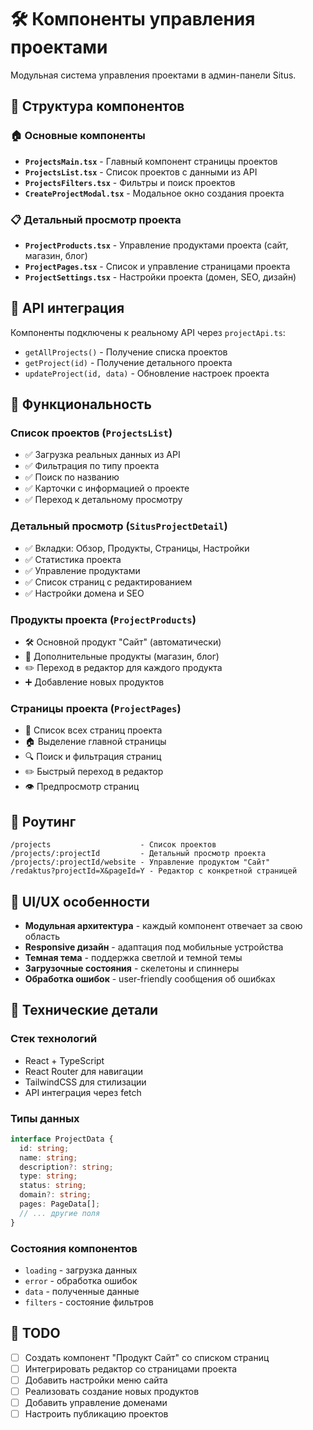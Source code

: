 # 🛠️ Компоненты управления проектами

Модульная система управления проектами в админ-панели Situs.

## 📂 Структура компонентов

### 🏠 Основные компоненты

- **`ProjectsMain.tsx`** - Главный компонент страницы проектов
- **`ProjectsList.tsx`** - Список проектов с данными из API
- **`ProjectsFilters.tsx`** - Фильтры и поиск проектов
- **`CreateProjectModal.tsx`** - Модальное окно создания проекта

### 📋 Детальный просмотр проекта

- **`ProjectProducts.tsx`** - Управление продуктами проекта (сайт, магазин, блог)
- **`ProjectPages.tsx`** - Список и управление страницами проекта
- **`ProjectSettings.tsx`** - Настройки проекта (домен, SEO, дизайн)

## 🔗 API интеграция

Компоненты подключены к реальному API через `projectApi.ts`:
- `getAllProjects()` - Получение списка проектов
- `getProject(id)` - Получение детального проекта
- `updateProject(id, data)` - Обновление настроек проекта

## 🎯 Функциональность

### Список проектов (`ProjectsList`)
- ✅ Загрузка реальных данных из API
- ✅ Фильтрация по типу проекта
- ✅ Поиск по названию
- ✅ Карточки с информацией о проекте
- ✅ Переход к детальному просмотру

### Детальный просмотр (`SitusProjectDetail`)
- ✅ Вкладки: Обзор, Продукты, Страницы, Настройки
- ✅ Статистика проекта
- ✅ Управление продуктами
- ✅ Список страниц с редактированием
- ✅ Настройки домена и SEO

### Продукты проекта (`ProjectProducts`)
- 🛠️ Основной продукт "Сайт" (автоматически)
- 🛒 Дополнительные продукты (магазин, блог)
- ✏️ Переход в редактор для каждого продукта
- ➕ Добавление новых продуктов

### Страницы проекта (`ProjectPages`)
- 📄 Список всех страниц проекта
- 🏠 Выделение главной страницы
- 🔍 Поиск и фильтрация страниц
- ✏️ Быстрый переход в редактор
- 👁️ Предпросмотр страниц

## 🚀 Роутинг

```
/projects                    - Список проектов
/projects/:projectId         - Детальный просмотр проекта
/projects/:projectId/website - Управление продуктом "Сайт"
/redaktus?projectId=X&pageId=Y - Редактор с конкретной страницей
```

## 🎨 UI/UX особенности

- **Модульная архитектура** - каждый компонент отвечает за свою область
- **Responsive дизайн** - адаптация под мобильные устройства
- **Темная тема** - поддержка светлой и темной темы
- **Загрузочные состояния** - скелетоны и спиннеры
- **Обработка ошибок** - user-friendly сообщения об ошибках

## 🔧 Технические детали

### Стек технологий
- React + TypeScript
- React Router для навигации
- TailwindCSS для стилизации
- API интеграция через fetch

### Типы данных
```typescript
interface ProjectData {
  id: string;
  name: string;
  description?: string;
  type: string;
  status: string;
  domain?: string;
  pages: PageData[];
  // ... другие поля
}
```

### Состояния компонентов
- `loading` - загрузка данных
- `error` - обработка ошибок  
- `data` - полученные данные
- `filters` - состояние фильтров

## 📝 TODO

- [ ] Создать компонент "Продукт Сайт" со списком страниц
- [ ] Интегрировать редактор со страницами проекта  
- [ ] Добавить настройки меню сайта
- [ ] Реализовать создание новых продуктов
- [ ] Добавить управление доменами
- [ ] Настроить публикацию проектов
